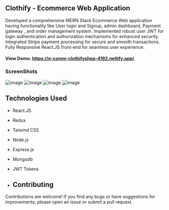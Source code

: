 ## Clothify - Ecommerce Web Application
Developed a comprehensive MERN Stack Ecommerce Web application having functionality like User login and
Signup, admin dashboard, Payment gateway , and order management system.
Implemented robust user JWT for login authentication and authorization mechanisms for enhanced security.
Integrated Stripe payment processing for secure and smooth transactions.
Fully Responsive React.JS front-end for seamless user experience.


#### View Demo: https://e-comm-clothifyshop-4192.netlify.app/

### ScreenShots

![image](https://github.com/Mohit-100niii/Clothify_E-Commerce-Web_Application/assets/84673402/3b122d06-2ad0-4a26-857f-f3ae66c54772)
![image](https://github.com/Mohit-100niii/Clothify_E-Commerce-Web_Application/assets/84673402/40b23b72-d259-46f8-9669-00bf0f63fbff)
![image](https://github.com/Mohit-100niii/Clothify_E-Commerce-Web_Application/assets/84673402/de6c7c48-0bcb-4330-8d21-f833106c4ed2)
![image](https://github.com/Mohit-100niii/Clothify_E-Commerce-Web_Application/assets/84673402/bce41c76-7b95-4c37-8a07-97c5ff14071e)




## Technologies Used
- React.JS
- Redux
- Taiwind CSS
- Node.js
- Express.js
- Mongodb
- JWT Tokens

- ## Contributing
Contributions are welcome! If you find any bugs or have suggestions for improvements, please open an issue or submit a pull request.
